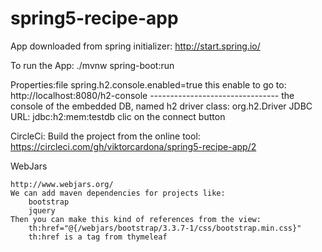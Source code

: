 # spring5-recipe-app

App downloaded from spring initializer:
http://start.spring.io/

To run the App:
./mvnw spring-boot:run


Properties:file
    spring.h2.console.enabled=true
        this enable to go to:
            http://localhost:8080/h2-console
            --------------------------------
            the console of the embedded DB, named h2
                driver class: org.h2.Driver
                JDBC URL: jdbc:h2:mem:testdb
            clic on the connect button


CircleCi:
    Build the project from the online tool:
    https://circleci.com/gh/viktorcardona/spring5-recipe-app/2


WebJars

    http://www.webjars.org/
    We can add maven dependencies for projects like:
        bootstrap
        jquery
    Then you can make this kind of references from the view:
        th:href="@{/webjars/bootstrap/3.3.7-1/css/bootstrap.min.css}"
        th:href is a tag from thymeleaf
